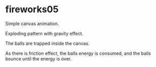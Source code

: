 # fireworks05

Simple canvas animation.

Exploding pattern with gravity effect.

The balls are trapped inside the canvas. 

As there is friction effect, the balls energy is  consumed, and the balls bounce until the energy is over.

